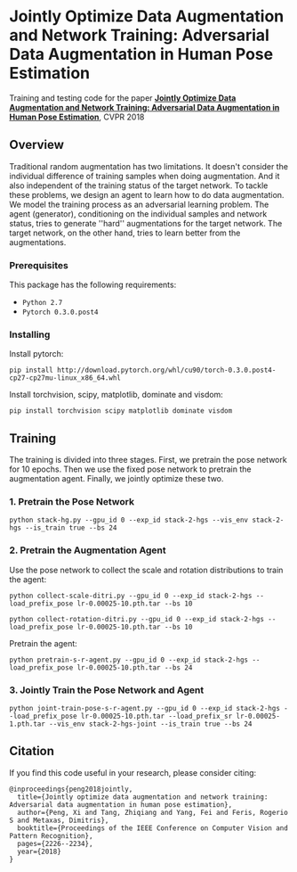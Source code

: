 # Jointly Optimize Data Augmentation and Network Training: Adversarial Data Augmentation in Human Pose Estimation

Training and testing code for the paper 
**[Jointly Optimize Data Augmentation and Network Training: Adversarial Data Augmentation in Human Pose Estimation](https://arxiv.org/pdf/1805.09707.pdf)**, CVPR 2018

## Overview
Traditional random augmentation has two limitations. It doesn't consider the individual difference of training samples when doing augmentation. And it also independent of the training status of the target network. To tackle these problems, we design an agent to learn how to do data augmentation. We model the training process as an adversarial learning problem. The agent (generator), conditioning on the individual samples and network status, tries to generate ''hard'' augmentations for the target network. The target network, on the other hand, tries to learn better from the augmentations.


### Prerequisites

This package has the following requirements:

* `Python 2.7`
* `Pytorch 0.3.0.post4`


### Installing

Install pytorch:
```
pip install http://download.pytorch.org/whl/cu90/torch-0.3.0.post4-cp27-cp27mu-linux_x86_64.whl
```
Install torchvision, scipy, matplotlib, dominate and visdom:
```
pip install torchvision scipy matplotlib dominate visdom
```

## Training

The training is divided into three stages. First, we pretrain the pose network for 10 epochs. Then we use the fixed pose network to pretrain the augmentation agent. Finally, we jointly optimize these two.

### 1. Pretrain the Pose Network

```
python stack-hg.py --gpu_id 0 --exp_id stack-2-hgs --vis_env stack-2-hgs --is_train true --bs 24
```

### 2. Pretrain the Augmentation Agent

Use the pose network to collect the scale and rotation distributions to train the agent:

```
python collect-scale-ditri.py --gpu_id 0 --exp_id stack-2-hgs --load_prefix_pose lr-0.00025-10.pth.tar --bs 10
```
```
python collect-rotation-ditri.py --gpu_id 0 --exp_id stack-2-hgs --load_prefix_pose lr-0.00025-10.pth.tar --bs 10
```
Pretrain the agent:
```
python pretrain-s-r-agent.py --gpu_id 0 --exp_id stack-2-hgs --load_prefix_pose lr-0.00025-10.pth.tar --bs 24
```
### 3. Jointly Train the Pose Network and Agent

```
python joint-train-pose-s-r-agent.py --gpu_id 0 --exp_id stack-2-hgs --load_prefix_pose lr-0.00025-10.pth.tar --load_prefix_sr lr-0.00025-1.pth.tar --vis_env stack-2-hgs-joint --is_train true --bs 24 
```

## Citation
If you find this code useful in your research, please consider citing:

```
@inproceedings{peng2018jointly,
  title={Jointly optimize data augmentation and network training: Adversarial data augmentation in human pose estimation},
  author={Peng, Xi and Tang, Zhiqiang and Yang, Fei and Feris, Rogerio S and Metaxas, Dimitris},
  booktitle={Proceedings of the IEEE Conference on Computer Vision and Pattern Recognition},
  pages={2226--2234},
  year={2018}
}
```
